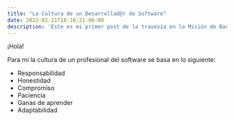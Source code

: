 ```yaml
---
title: "La Cultura de un Desarrollad@r de Software"
date: 2022-02-21T18:16:21-06:00
description: 'Este es mi primer post de la travesía en la Misión de Backend con Node JS de Launch X.'
---
```


¡Hola! 

Para mi la cultura de un profesional del software se basa en lo siguiente: 

- Responsabilidad
- Honestidad
- Compromiso
- Paciencia
- Ganas de aprender
- Adaptabilidad
